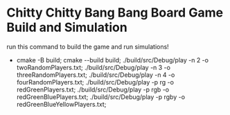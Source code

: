 # Chitty Chitty Bang Bang Board Game Build and Simulation

run this command to build the game and run simulations!
- cmake -B build; cmake --build build; ./build/src/Debug/play -n 2 -o twoRandomPlayers.txt; ./build/src/Debug/play -n 3 -o threeRandomPlayers.txt; ./build/src/Debug/play -n 4 -o fourRandomPlayers.txt; ./build/src/Debug/play -p rg -o redGreenPlayers.txt; ./build/src/Debug/play -p rgb -o redGreenBluePlayers.txt; ./build/src/Debug/play -p rgby -o redGreenBlueYellowPlayers.txt;

